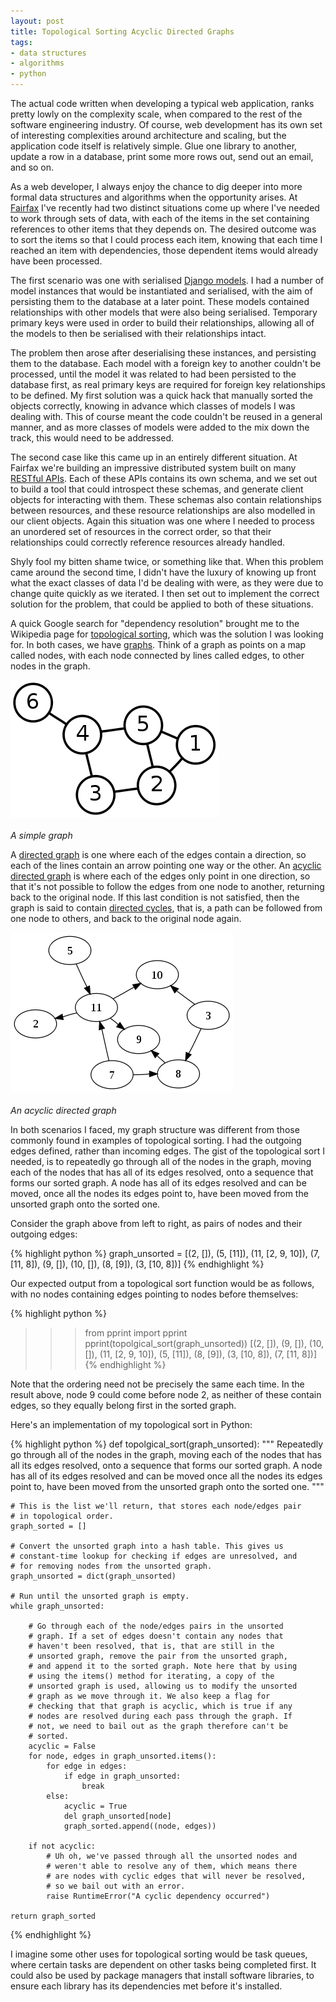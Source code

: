 ```yaml
---
layout: post
title: Topological Sorting Acyclic Directed Graphs
tags:
- data structures
- algorithms
- python
---
```


The actual code written when developing a typical web application, ranks pretty lowly on the complexity scale, when compared to the rest of the software engineering industry. Of course, web development has its own set of interesting complexities around architecture and scaling, but the application code itself is relatively simple. Glue one library to another, update a row in a database, print some more rows out, send out an email, and so on.

As a web developer, I always enjoy the chance to dig deeper into more formal data structures and algorithms when the opportunity arises. At [Fairfax][fairfax] I've recently had two distinct situations come up where I've needed to work through sets of data, with each of the items in the set containing references to other items that they depends on. The desired outcome was to sort the items so that I could process each item, knowing that each time I reached an item with dependencies, those dependent items would already have been processed.

The first scenario was one with serialised [Django models][django-models]. I had a number of model instances that would be instantiated and serialised, with the aim of persisting them to the database at a later point. These models contained relationships with other models that were also being serialised. Temporary primary keys were used in order to build their relationships, allowing all of the models to then be serialised with their relationships intact.

The problem then arose after deserialising these instances, and persisting them to the database. Each model with a foreign key to another couldn't be processed, until the model it was related to had been persisted to the database first, as real primary keys are required for foreign key relationships to be defined. My first solution was a quick hack that manually sorted the objects correctly, knowing in advance which classes of models I was dealing with. This of course meant the code couldn't be reused in a general manner, and as more classes of models were added to the mix down the track, this would need to be addressed.

The second case like this came up in an entirely different situation. At Fairfax we're building an impressive distributed system built on many [RESTful APIs][restful-apis]. Each of these APIs contains its own schema, and we set out to build a tool that could introspect these schemas, and generate client objects for interacting with them. These schemas also contain relationships between resources, and these resource relationships are also modelled in our client objects. Again this situation was one where I needed to process an unordered set of resources in the correct order, so that their relationships could correctly reference resources already handled.

Shyly fool my bitten shame twice, or something like that. When this problem came around the second time, I didn't have the luxury of knowing up front what the exact classes of data I'd be dealing with were, as they were due to change quite quickly as we iterated. I then set out to implement the correct solution for the problem, that could be applied to both of these situations.

A quick Google search for "dependency resolution" brought me to the Wikipedia page for [topological sorting][toplogical-sorting], which was the solution I was looking for. In both cases, we have [graphs][graphs]. Think of a graph as points on a map called nodes, with each node connected by lines called edges, to other nodes in the graph.

<em class="center"><img src="/static/img/topological-sorting-graph.png"><br><br>A simple graph</em>

A [directed graph][graph-directed] is one where each of the edges contain a direction, so each of the lines contain an arrow pointing one way or the other. An [acyclic directed graph][graph-directed-acyclic] is where each of the edges only point in one direction, so that it's not possible to follow the edges from one node to another, returning back to the original node. If this last condition is not satisfied, then the graph is said to contain [directed cycles][graph-directed-cycles], that is, a path can be followed from one node to others, and back to the original node again.

<em class="center"><img src="/static/img/topological-sorting-da-graph.png"><br><br>An acyclic directed graph</em>

In both scenarios I faced, my graph structure was different from those commonly found in examples of topological sorting. I had the outgoing edges defined, rather than incoming edges. The gist of the topological sort I needed, is to repeatedly go through all of the nodes in the graph, moving each of the nodes that has all of its edges resolved, onto a sequence that forms our sorted graph. A node has all of its edges resolved and can be moved, once all the nodes its edges point to, have been moved from the unsorted graph onto the sorted one.

Consider the graph above from left to right, as pairs of nodes and their outgoing edges:

{% highlight python %}
graph_unsorted = [(2, []),
                  (5, [11]),
                  (11, [2, 9, 10]),
                  (7, [11, 8]),
                  (9, []),
                  (10, []),
                  (8, [9]),
                  (3, [10, 8])]
{% endhighlight %}

Our expected output from a topological sort function would be as follows, with no nodes containing edges pointing to nodes before themselves:

{% highlight python %}
>>> from pprint import pprint
>>> pprint(topolgical_sort(graph_unsorted))
[(2, []),
 (9, []),
 (10, []),
 (11, [2, 9, 10]),
 (5, [11]),
 (8, [9]),
 (3, [10, 8]),
 (7, [11, 8])]
 {% endhighlight %}

Note that the ordering need not be precisely the same each time. In the result above, node 9 could come before node 2, as neither of these contain edges, so they equally belong first in the sorted graph.

Here's an implementation of my topological sort in Python:

{% highlight python %}
def topolgical_sort(graph_unsorted):
    """
    Repeatedly go through all of the nodes in the graph, moving each of
    the nodes that has all its edges resolved, onto a sequence that
    forms our sorted graph. A node has all of its edges resolved and
    can be moved once all the nodes its edges point to, have been moved
    from the unsorted graph onto the sorted one.
    """

    # This is the list we'll return, that stores each node/edges pair
    # in topological order.
    graph_sorted = []

    # Convert the unsorted graph into a hash table. This gives us
    # constant-time lookup for checking if edges are unresolved, and
    # for removing nodes from the unsorted graph.
    graph_unsorted = dict(graph_unsorted)

    # Run until the unsorted graph is empty.
    while graph_unsorted:

        # Go through each of the node/edges pairs in the unsorted
        # graph. If a set of edges doesn't contain any nodes that
        # haven't been resolved, that is, that are still in the
        # unsorted graph, remove the pair from the unsorted graph,
        # and append it to the sorted graph. Note here that by using
        # using the items() method for iterating, a copy of the
        # unsorted graph is used, allowing us to modify the unsorted
        # graph as we move through it. We also keep a flag for
        # checking that that graph is acyclic, which is true if any
        # nodes are resolved during each pass through the graph. If
        # not, we need to bail out as the graph therefore can't be
        # sorted.
        acyclic = False
        for node, edges in graph_unsorted.items():
            for edge in edges:
                if edge in graph_unsorted:
                    break
            else:
                acyclic = True
                del graph_unsorted[node]
                graph_sorted.append((node, edges))

        if not acyclic:
            # Uh oh, we've passed through all the unsorted nodes and
            # weren't able to resolve any of them, which means there
            # are nodes with cyclic edges that will never be resolved,
            # so we bail out with an error.
            raise RuntimeError("A cyclic dependency occurred")

    return graph_sorted
{% endhighlight %}

I imagine some other uses for topological sorting would be task queues, where certain tasks are dependent on other tasks being completed first. It could also be used by package managers that install software libraries, to ensure each library has its dependencies met before it's installed.

[fairfax]: http://fairfax.com.au
[django-models]: https://docs.djangoproject.com/en/dev/topics/db/models/
[restful-apis]: http://en.wikipedia.org/wiki/Representational_state_transfer
[toplogical-sorting]: http://en.wikipedia.org/wiki/Topological_sorting
[graphs]: http://en.wikipedia.org/wiki/Graph_(mathematics)
[graph-directed]: http://en.wikipedia.org/wiki/Directed_graph
[graph-directed-acyclic]: http://en.wikipedia.org/wiki/Directed_acyclic_graph
[graph-directed-cycles]: http://en.wikipedia.org/wiki/Directed_cycle
